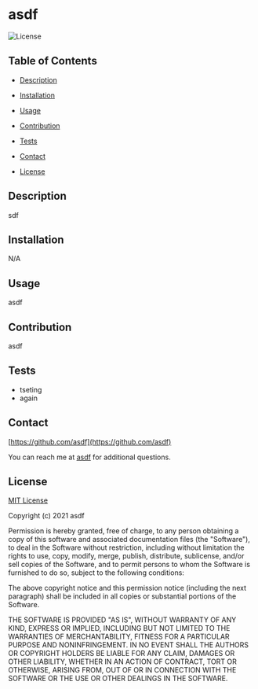 
# asdf


![License](https://img.shields.io/static/v1?label=license&message=MIT%20License&color=blue)

## Table of Contents
* [Description](#description)
* [Installation](#installation)
* [Usage](#usage)
* [Contribution](#contribution)
* [Tests](#tests)
* [Contact](#contact)

* [License](#license)

## Description
sdf


## Installation
N/A

## Usage
asdf

## Contribution
asdf


## Tests
* tseting
* again

## Contact
[https://github.com/asdf](https://github.com/asdf)

You can reach me at [asdf](mailto:asdf) for additional questions.


  ## License
  [MIT License](https://spdx.org/licenses/MIT.html)

  Copyright (c) 2021 asdf

  Permission is hereby granted, free of charge, to any person obtaining a copy of this software and associated documentation files (the "Software"), to deal in the Software without restriction, including without limitation the rights to use, copy, modify, merge, publish, distribute, sublicense, and/or sell copies of the Software, and to permit persons to whom the Software is furnished to do so, subject to the following conditions:

  The above copyright notice and this permission notice (including the next paragraph) shall be included in all copies or substantial portions of the Software.

  THE SOFTWARE IS PROVIDED "AS IS", WITHOUT WARRANTY OF ANY KIND, EXPRESS OR IMPLIED, INCLUDING BUT NOT LIMITED TO THE WARRANTIES OF MERCHANTABILITY, FITNESS FOR A PARTICULAR PURPOSE AND NONINFRINGEMENT. IN NO EVENT SHALL THE AUTHORS OR COPYRIGHT HOLDERS BE LIABLE FOR ANY CLAIM, DAMAGES OR OTHER LIABILITY, WHETHER IN AN ACTION OF CONTRACT, TORT OR OTHERWISE, ARISING FROM, OUT OF OR IN CONNECTION WITH THE SOFTWARE OR THE USE OR OTHER DEALINGS IN THE SOFTWARE.
      
